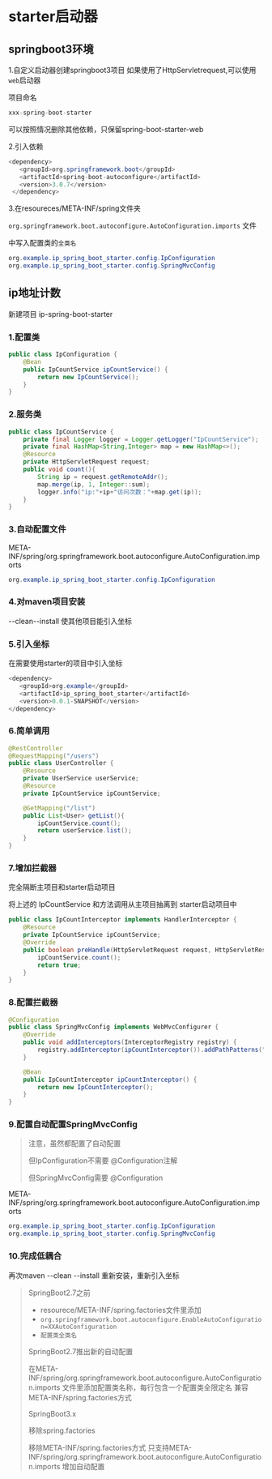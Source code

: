# starter启动器

## springboot3环境

1.自定义启动器创建springboot3项目 如果使用了HttpServletrequest,可以使用`web`启动器

项目命名

```java
xxx-spring-boot-starter
```

可以按照情况删除其他依赖，只保留spring-boot-starter-web



2.引入依赖

```java
<dependency>
   <groupId>org.springframework.boot</groupId>
   <artifactId>spring-boot-autoconfigure</artifactId>
   <version>3.0.7</version>
 </dependency>
```

3.在resoureces/META-INF/spring文件夹

`org.springframework.boot.autoconfigure.AutoConfiguration.imports` 文件

中写入配置类的`全类名`

```java
org.example.ip_spring_boot_starter.config.IpConfiguration
org.example.ip_spring_boot_starter.config.SpringMvcConfig
```



## ip地址计数

新建项目 ip-spring-boot-starter

### 1.配置类

```java
public class IpConfiguration {
    @Bean
    public IpCountService ipCountService() {
        return new IpCountService();
    }
}
```

### 2.服务类

```java
public class IpCountService {
    private final Logger logger = Logger.getLogger("IpCountService");
    private final HashMap<String,Integer> map = new HashMap<>();
    @Resource
    private HttpServletRequest request;
    public void count(){
        String ip = request.getRemoteAddr();
        map.merge(ip, 1, Integer::sum);
        logger.info("ip:"+ip+"访问次数："+map.get(ip));
    }
}
```

### 3.自动配置文件

META-INF/spring/org.springframework.boot.autoconfigure.AutoConfiguration.imports

```java
org.example.ip_spring_boot_starter.config.IpConfiguration
```



### 4.对maven项目安装

 --clean--install 使其他项目能引入坐标



### 5.引入坐标

在需要使用starter的项目中引入坐标

```java
<dependency>
   <groupId>org.example</groupId>
   <artifactId>ip_spring_boot_starter</artifactId>
   <version>0.0.1-SNAPSHOT</version>
</dependency>
```



### 6.简单调用

```java
@RestController
@RequestMapping("/users")
public class UserController {
    @Resource
    private UserService userService;
    @Resource
    private IpCountService ipCountService;

    @GetMapping("/list")
    public List<User> getList(){
        ipCountService.count();
        return userService.list();
    }
}
```



### 7.增加拦截器

完全隔断主项目和starter启动项目

将上述的 IpCountService 和方法调用从主项目抽离到 starter启动项目中

```java
public class IpCountInterceptor implements HandlerInterceptor {
    @Resource
    private IpCountService ipCountService;
    @Override
    public boolean preHandle(HttpServletRequest request, HttpServletResponse response, Object handler) throws Exception {
        ipCountService.count();
        return true;
    }
}
```

### 8.配置拦截器

```java
@Configuration
public class SpringMvcConfig implements WebMvcConfigurer {
    @Override
    public void addInterceptors(InterceptorRegistry registry) {
        registry.addInterceptor(ipCountInterceptor()).addPathPatterns("/**");
    }

    @Bean
    public IpCountInterceptor ipCountInterceptor() {
        return new IpCountInterceptor();
    }
}
```

### 9.配置自动配置SpringMvcConfig

> 注意，虽然都配置了自动配置
>
> 但IpConfiguration不需要 @Configuration注解
>
> 但SpringMvcConfig需要 @Configuration

META-INF/spring/org.springframework.boot.autoconfigure.AutoConfiguration.imports

```java
org.example.ip_spring_boot_starter.config.IpConfiguration
org.example.ip_spring_boot_starter.config.SpringMvcConfig
```



### 10.完成低耦合

再次maven --clean --install 重新安装，重新引入坐标





> SpringBoot2.7之前
>
> - resourece/META-INF/spring.factories文件里添加
> - `org.springframework.boot.autoconfigure.EnableAutoConfiguration=XXAutoConfiguration`
> - `配置类全类名`
>
> 
>
> SpringBoot2.7推出新的自动配置
>
> 在META-INF/spring/org.springframework.boot.autoconfigure.AutoConfiguration.imports
> 文件里添加配置类名称，每行包含一个配置类全限定名
> 兼容META-INF/spring.factories方式
>
> 
>
> SpringBoot3.x 
>
> 移除spring.factories
>
> 移除META-INF/spring.factories方式
> 只支持META-INF/spring/org.springframework.boot.autoconfigure.AutoConfiguration.imports 增加自动配置